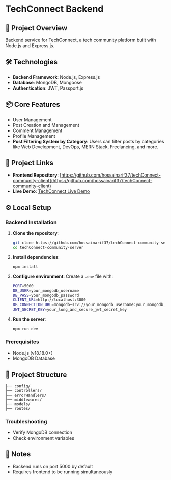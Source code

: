 # TechConnect Backend 

## 🚀 Project Overview
Backend service for TechConnect, a tech community platform built with Node.js and Express.js.

## 🛠️ Technologies
- **Backend Framework**: Node.js, Express.js
- **Database**: MongoDB, Mongoose
- **Authentication**: JWT, Passport.js

## 📦 Core Features
- User Management  
- Post Creation and Management  
- Comment Management  
- Profile Management  
- **Post Filtering System by Category**: Users can filter posts by categories like Web Development, DevOps, MERN Stack, Freelancing, and more.

## 🔗 Project Links
- **Frontend Repository**: [https://github.com/hossainarif37/techConnect-community-client](https://github.com/hossainarif37/techConnect-community-client)
- **Live Demo**: [TechConnect Live Demo](https://tech-connect-community.vercel.app)

## ⚙️ Local Setup

### **Backend Installation**
1. **Clone the repository**:
    ```bash
    git clone https://github.com/hossainarif37/techConnect-community-server.git
    cd techConnect-community-server
    ```

2. **Install dependencies**:
    ```bash
    npm install
    ```

3. **Configure environment**:
    Create a `.env` file with:
    ```bash
    PORT=5000
    DB_USER=your_mongodb_username
    DB_PASS=your_mongodb_password
    CLIENT_URL=http://localhost:3000
    DB_CONNECTION_URL=mongodb+srv://your_mongodb_username:your_mongodb_password@your-cluster.mongodb.net/tech-connect-community
    JWT_SECRET_KEY=your_long_and_secure_jwt_secret_key
    ```

4. **Run the server**:
    ```bash
    npm run dev
    ```

### **Prerequisites**
- Node.js (v18.18.0+)
- MongoDB Database

## 📂 Project Structure
```
├── config/
├── controllers/
├── errorHandlers/
├── middlewares/
├── models/
├── routes/
```

### **Troubleshooting**
- Verify MongoDB connection
- Check environment variables

## 📝 Notes
- Backend runs on port 5000 by default
- Requires frontend to be running simultaneously
